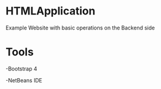 # HTMLApplication
Example Website with basic operations on the Backend side

# Tools

-Bootstrap 4

-NetBeans IDE
